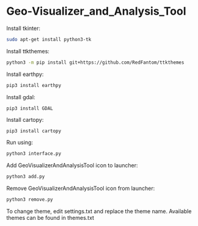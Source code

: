 # Geo-Visualizer_and_Analysis_Tool
Install tkinter:
```bash
sudo apt-get install python3-tk
```

Install ttkthemes:
```bash
python3 -m pip install git+https://github.com/RedFantom/ttkthemes
```
Install earthpy:
```bash
pip3 install earthpy
```
Install gdal:
```
pip3 install GDAL
```
Install cartopy:
```bash
pip3 install cartopy
```

Run using:
```bash
python3 interface.py
```
Add GeoVisualizerAndAnalysisTool icon to launcher:
```bash
python3 add.py
```
Remove GeoVisualizerAndAnalysisTool icon from launcher:
```bash
python3 remove.py
```


To change theme, edit settings.txt and replace the theme name. Available themes can be found in themes.txt
